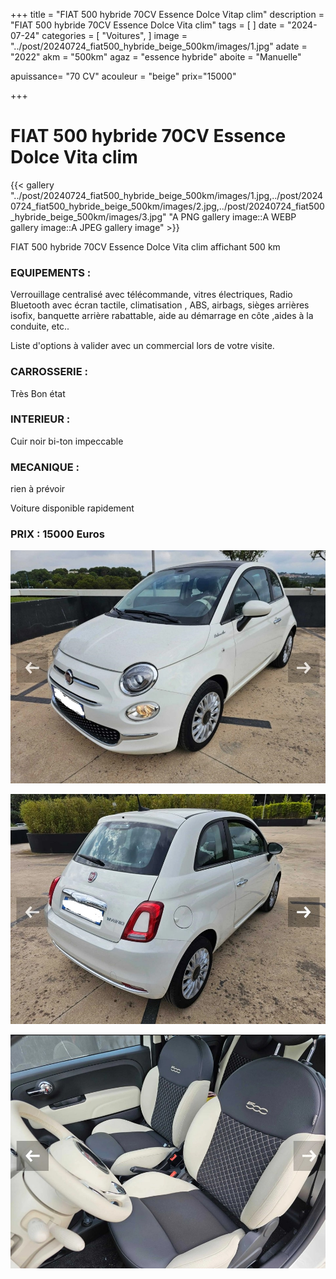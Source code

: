 +++
title = "FIAT 500 hybride 70CV Essence Dolce Vitap clim"
description = "FIAT 500 hybride 70CV Essence Dolce Vita clim"
tags = [
]
date = "2024-07-24"
categories = [
    "Voitures",
]
image = "../post/20240724_fiat500_hybride_beige_500km/images/1.jpg"
adate = "2022"
akm = "500km"
agaz = "essence hybride"
aboite = "Manuelle"

apuissance= "70 CV"
acouleur = "beige"
prix="15000"

+++

# FIAT 500 hybride 70CV Essence Dolce Vita clim

{{< gallery "../post/20240724_fiat500_hybride_beige_500km/images/1.jpg,../post/20240724_fiat500_hybride_beige_500km/images/2.jpg,../post/20240724_fiat500_hybride_beige_500km/images/3.jpg" "A PNG gallery image::A WEBP gallery image::A JPEG gallery image" >}}


FIAT 500 hybride 70CV Essence Dolce Vita clim affichant 500 km


### EQUIPEMENTS :
Verrouillage centralisé avec télécommande, vitres électriques, Radio Bluetooth avec écran tactile, climatisation , ABS, airbags, sièges arrières isofix, banquette arrière rabattable, aide au démarrage en côte ,aides à la conduite, etc..


Liste d'options à valider avec un commercial lors de votre visite.


### CARROSSERIE :
 Très Bon état 


### INTERIEUR :
Cuir noir bi-ton impeccable

### MECANIQUE :
rien à prévoir



Voiture disponible rapidement


### PRIX : 15000 Euros


<!-- more -->


![](images/1.jpg)

![](images/2.jpg)

![](images/3.jpg)

